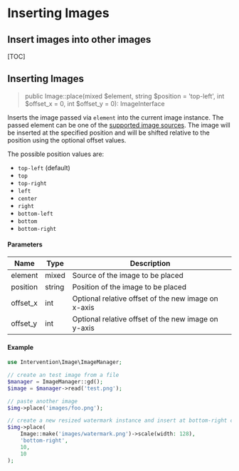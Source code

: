 # Inserting Images
## Insert images into other images

[TOC]

## Inserting Images

> public Image::place(mixed $element, string $position = 'top-left', int $offset_x = 0, int $offset_y = 0): ImageInterface

Inserts the image passed via `element` into the current image instance. The
passed element can be one of the [supported image sources](/v3/basics/instantiation#reading-image-sources). The image will be
inserted at the specified position and will be shifted relative to the position
using the optional offset values.

The possible position values are:

- `top-left` (default)
- `top`
- `top-right`
- `left`
- `center`
- `right`
- `bottom-left`
- `bottom`
- `bottom-right`

#### Parameters

| Name | Type | Description |
| - | - | - |
| element | mixed | Source of the image to be placed |
| position | string | Position of the image to be placed |
| offset_x | int | Optional relative offset of the new image on x-axis |
| offset_y | int | Optional relative offset of the new image on y-axis |

#### Example

```php
use Intervention\Image\ImageManager;

// create an test image from a file
$manager = ImageManager::gd();
$image = $manager->read('test.png');

// paste another image
$img->place('images/foo.png');

// create a new resized watermark instance and insert at bottom-right corner with 10px offset
$img->place(
    Image::make('images/watermark.png')->scale(width: 128),
    'bottom-right', 
    10, 
    10
);
```
